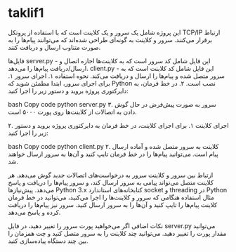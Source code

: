 # taklif1
این پروژه شامل یک سرور و یک کلاینت است که با استفاده از پروتکل TCP/IP ارتباط برقرار می‌کنند. سرور و کلاینت به گونه‌ای طراحی شده‌اند که می‌توانند پیام‌ها را به صورت متناوب ارسال و دریافت کنند.

فایل‌ها
server.py - این فایل شامل کد سرور است که به کلاینت‌ها اجازه اتصال و ارسال/دریافت پیام‌ها را می‌دهد.
client.py - این فایل شامل کد کلاینت است که به سرور متصل شده و پیام‌ها را ارسال و دریافت می‌کند.
نحوه استفاده
۱. اجرای سرور
۱. برای اجرای سرور، ابتدا مطمئن شوید که Python نصب است. ۲. در خط فرمان، به دایرکتوری پروژه بروید و دستور زیر را اجرا کنید:

bash
Copy code
python server.py
۳. سرور به صورت پیش‌فرض در حال گوش دادن به اتصالات از کلاینت‌ها روی پورت ۵۰۰۰ است.

۲. اجرای کلاینت
۱. برای اجرای کلاینت، در خط فرمان به دایرکتوری پروژه بروید و دستور زیر را اجرا کنید:

bash
Copy code
python client.py
۲. کلاینت به سرور متصل شده و آماده ارسال پیام است. می‌توانید پیام‌ها را در خط فرمان تایپ کنید و آن‌ها به سرور ارسال خواهند شد.

ارتباط بین سرور و کلاینت
سرور به درخواست‌های اتصالات جدید گوش می‌دهد.
هر کلاینت متصل می‌تواند پیامی به سرور ارسال کند، و سرور پیام‌ها را دریافت و پاسخ می‌دهد.
پیش‌نیازها
Python 3.x
کتابخانه‌های استاندارد socket و threading در Python
مثال استفاده
هنگامی که سرور و کلاینت‌ها را اجرا می‌کنید، می‌توانید در خط فرمان کلاینت پیام‌ها را تایپ کنید و آن‌ها را به سرور ارسال کنید. سرور نیز پیام‌ها را دریافت کرده و پاسخ می‌دهد.

نکات اضافی
اگر می‌خواهید پورت سرور را تغییر دهید، در فایل server.py می‌توانید مقدار پورت را تغییر دهید.
می‌توانید چند کلاینت را به سرور متصل کنید و چت همزمان را بین چند دستگاه پیاده‌سازی کنید.
